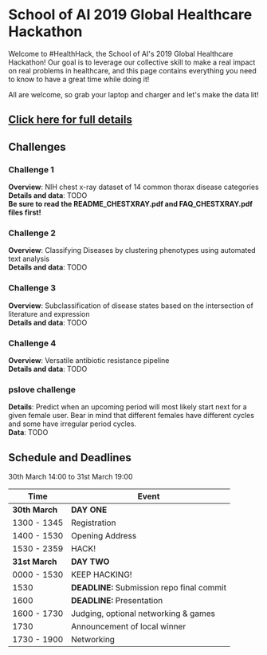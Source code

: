 # School of AI 2019 Global Healthcare Hackathon

Welcome to #HealthHack, the School of AI's 2019 Global Healthcare Hackathon!
Our goal is to leverage our collective skill to make a real impact on real problems
in healthcare, and this page contains everything you need to know to have a great time while doing it!

All are welcome, so grab your laptop and charger and let's make the data lit!

## [Click here for full details](wiki)

## Challenges

### Challenge 1
**Overview**: NIH chest x-ray dataset of 14 common thorax disease categories  
**Details and data**: TODO  
**Be sure to read the README_CHESTXRAY.pdf and FAQ_CHESTXRAY.pdf files first!**

### Challenge 2
**Overview**: Classifying Diseases by clustering phenotypes using automated text analysis  
**Details and data**: TODO  

### Challenge 3
**Overview**: Subclassification of disease states based on the intersection of literature and expression  
**Details and data**: TODO  

### Challenge 4
**Overview**: Versatile antibiotic resistance pipeline  
**Details and data**: TODO  

### pslove challenge
**Details**: Predict when an upcoming period will most likely start next for a given female user.
Bear in mind that different females have different cycles and some have irregular period cycles.  
**Data**: TODO  


## Schedule and Deadlines

30th March 14:00 to 31st March 19:00

| Time             | Event                                      |
|------------------|--------------------------------------------|
| **30th March**   | **DAY ONE**                                |
| 1300 - 1345      | Registration                               |
| 1400 - 1530      | Opening Address                            |
| 1530 - 2359      | HACK!                                      |
| **31st March**   | **DAY TWO**                                |
| 0000 - 1530      | KEEP HACKING!                              |
| 1530             | **DEADLINE:** Submission repo final commit |
| 1600             | **DEADLINE:** Presentation                 |
| 1600 - 1730      | Judging, optional networking & games       |
| 1730             | Announcement of local winner               |
| 1730 - 1900      | Networking                                 |
